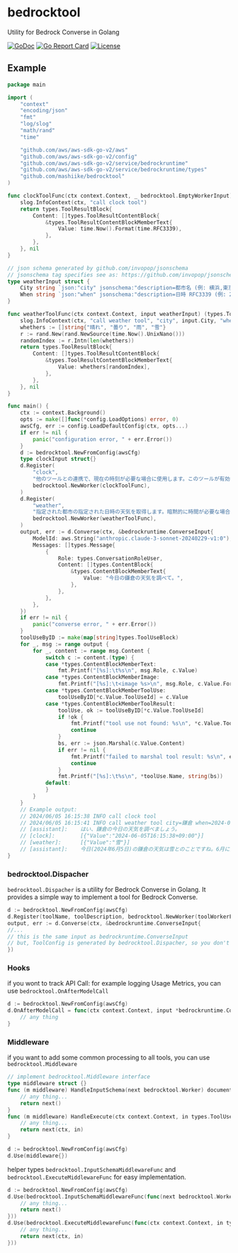 # bedrocktool
Utility for Bedrock Converse in Golang

[![GoDoc](https://godoc.org/github.com/mashiike/bedrocktool?status.svg)](https://godoc.org/github.com/mashiike/bedrocktool)
[![Go Report Card](https://goreportcard.com/badge/github.com/mashiike/bedrocktool)](https://goreportcard.com/report/github.com/mashiike/bedrocktool)
[![License](https://img.shields.io/badge/License-MIT-blue.svg)](https://opensource.org/licenses/MIT)

## Example 

```go
package main

import (
	"context"
	"encoding/json"
	"fmt"
	"log/slog"
	"math/rand"
	"time"

	"github.com/aws/aws-sdk-go-v2/aws"
	"github.com/aws/aws-sdk-go-v2/config"
	"github.com/aws/aws-sdk-go-v2/service/bedrockruntime"
	"github.com/aws/aws-sdk-go-v2/service/bedrockruntime/types"
	"github.com/mashiike/bedrocktool"
)

func clockToolFunc(ctx context.Context, _ bedrocktool.EmptyWorkerInput) (types.ToolResultBlock, error) {
	slog.InfoContext(ctx, "call clock tool")
	return types.ToolResultBlock{
		Content: []types.ToolResultContentBlock{
			&types.ToolResultContentBlockMemberText{
				Value: time.Now().Format(time.RFC3339),
			},
		},
	}, nil
}

// json schema generated by github.com/invopop/jsonschema
// jsonschema tag specifies see as: https://github.com/invopop/jsonschema?tab=readme-ov-file
type weatherInput struct {
	City string `json:"city" jsonschema:"description=都市名 (例: 横浜,東京),default=東京, required=true"`
	When string `json:"when" jsonschema:"description=日時 RFC3339 (例: 2022-01-01T00:00:00Z), required=false"`
}

func weatherToolFunc(ctx context.Context, input weatherInput) (types.ToolResultBlock, error) {
	slog.InfoContext(ctx, "call weather tool", "city", input.City, "when", input.When)
	whethers := []string{"晴れ", "曇り", "雨", "雪"}
	r := rand.New(rand.NewSource(time.Now().UnixNano()))
	randomIndex := r.Intn(len(whethers))
	return types.ToolResultBlock{
		Content: []types.ToolResultContentBlock{
			&types.ToolResultContentBlockMemberText{
				Value: whethers[randomIndex],
			},
		},
	}, nil
}

func main() {
	ctx := context.Background()
	opts := make([]func(*config.LoadOptions) error, 0)
	awsCfg, err := config.LoadDefaultConfig(ctx, opts...)
	if err != nil {
		panic("configuration error, " + err.Error())
	}
	d := bedrocktool.NewFromConfig(awsCfg)
	type clockInput struct{}
	d.Register(
		"clock",
		"他のツールとの連携で、現在の時刻が必要な場合に使用します。このツールが有効な場合は、暗黙的な時刻の情報は事前学習知識ではなく、都度このツールによって現在時刻を取得してください。",
		bedrocktool.NewWorker(clockToolFunc),
	)
	d.Register(
		"weather",
		"指定された都市の指定された日時の天気を取得します。暗黙的に時間が必要な場合は、clockツールを使用してください。",
		bedrocktool.NewWorker(weatherToolFunc),
	)
	output, err := d.Converse(ctx, &bedrockruntime.ConverseInput{
		ModelId: aws.String("anthropic.claude-3-sonnet-20240229-v1:0"),
		Messages: []types.Message{
			{
				Role: types.ConversationRoleUser,
				Content: []types.ContentBlock{
					&types.ContentBlockMemberText{
						Value: "今日の鎌倉の天気を調べて。",
					},
				},
			},
		},
	})
	if err != nil {
		panic("converse error, " + err.Error())
	}
	toolUseByID := make(map[string]types.ToolUseBlock)
	for _, msg := range output {
		for _, content := range msg.Content {
			switch c := content.(type) {
			case *types.ContentBlockMemberText:
				fmt.Printf("[%s]:\t%s\n", msg.Role, c.Value)
			case *types.ContentBlockMemberImage:
				fmt.Printf("[%s]:\t<image %s>\n", msg.Role, c.Value.Format)
			case *types.ContentBlockMemberToolUse:
				toolUseByID[*c.Value.ToolUseId] = c.Value
			case *types.ContentBlockMemberToolResult:
				toolUse, ok := toolUseByID[*c.Value.ToolUseId]
				if !ok {
					fmt.Printf("tool use not found: %s\n", *c.Value.ToolUseId)
					continue
				}
				bs, err := json.Marshal(c.Value.Content)
				if err != nil {
					fmt.Printf("failed to marshal tool result: %s\n", err)
					continue
				}
				fmt.Printf("[%s]:\t%s\n", *toolUse.Name, string(bs))
			default:
			}
		}
	}
	// Example output:
	// 2024/06/05 16:15:38 INFO call clock tool
	// 2024/06/05 16:15:41 INFO call weather tool city=鎌倉 when=2024-06-05T16:15:38+09:00
	// [assistant]:    はい、鎌倉の今日の天気を調べましょう。
	// [clock]:        [{"Value":"2024-06-05T16:15:38+09:00"}]
	// [weather]:      [{"Value":"雪"}]
	// [assistant]:    今日(2024年6月5日)の鎌倉の天気は雪とのことですね。6月に雪というのは非常に珍しい気象状況だと思われます。鎌倉は温暖な気候が一般的なので、どこかの山間部など局所的な雪降りの可能性があります。雪が積もれば交通機関へも影響が出るかもしれません。防寒対策が必要かもしれませんので、外出の際は暖かい服装を心がけましょう。
}
```

### bedrocktool.Dispacher

`bedrocktool.Dispacher` is a utility for Bedrock Converse in Golang. It provides a simple way to implement a tool for Bedrock Converse.

```go
d := bedrocktool.NewFromConfig(awsCfg)
d.Register(toolName, toolDescription, bedrocktool.NewWorker(toolWorkerFunc))
output, err := d.Converse(ctx, &bedrockruntime.ConverseInput{
//... 
// this is the same input as bedrockruntime.ConverseInput
// but, ToolConfig is generated by bedrocktool.Dispacher, so you don't need to specify it.
})
```

### Hooks 

if you wont to track API Call: for example logging Usage Metrics, you can use `bedrocktool.OnAfterModelCall` 
```go
d := bedrocktool.NewFromConfig(awsCfg)
d.OnAfterModelCall = func(ctx context.Context, input *bedrockruntime.ConverseInput, output *bedrockruntime.ConverseOutput, err error) {
    // any thing
}
```

### Middleware

if you want to add some common processing to all tools, you can use `bedrocktool.Middleware` 
```go
// implement bedrocktool.Middleware interface
type middleware struct {}
func (m middleware) HandleInputSchema(next bedrocktool.Worker) document.Interface {
    // any thing...
    return next()
}
func (m middleware) HandleExecute(ctx context.Context, in types.ToolUseBlock, next Worker) (types.ToolResultBlock, error) {
    // any thing...
    return next(ctx, in)
}

d := bedrocktool.NewFromConfig(awsCfg)
d.Use(middleware{})
```

helper types `bedrocktool.InputSchemaMiddlewareFunc` and `bedrocktool.ExecuteMiddlewareFunc` for easy implementation.

```go
d := bedrocktool.NewFromConfig(awsCfg)
d.Use(bedrocktool.InputSchemaMiddlewareFunc(func(next bedrocktool.Worker) document.Interface {
    // any thing...
    return next()
}))
d.Use(bedrocktool.ExecuteMiddlewareFunc(func(ctx context.Context, in types.ToolUseBlock, next Worker) (types.ToolResultBlock, error) {
    // any thing...
    return next(ctx, in)
}))
```
